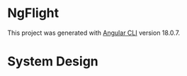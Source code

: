 # NgFlight

This project was generated with [Angular CLI](https://github.com/angular/angular-cli) version 18.0.7.

# System Design
